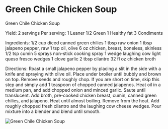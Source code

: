 # Green Chile Chicken Soup

Green Chile Chicken Soup

Yield: 2 servings
Per serving:
1 Leaner
1/2 Green
1 Healthy fat
3 Condiments

Ingredients:
1/2 cup diced canned green chilies
1 tbsp raw onion
1 tbsp jalapeno pepper, raw
1 tsp oil, olive
6 oz chicken, breast, boneless, skinless
1/2 tsp cumin
5 sprays non-stick cooking spray
1 wedge laughing cow light
queso fresco wedges
1 clove garlic
2 tbsp cilantro
32 fl oz chicken broth

Directions:
Roast a small jalapeno pepper by placing a slit in the side with a knife and spraying with olive oil.
Place under broiler until bubbly and brown on top.
Remove seeds and roughly chop. If you are short on time, skip this step and simply add 1 teaspoon of chopped canned jalapenos.
Heat oil in a medium pan, and add chopped onion and minced garlic. Saute until translucent.
Add broth, pre-cooked chicken breast, cumin, canned green chilies, and jalapeno.
Heat until almost boiling. Remove from the heat.
Add roughly chopped fresh cilantro and the laughing cow cheese wedges.
Pour mixture into a blender and blend until smooth.

![Green Chile Chicken Soup](./Green%20Chile%20Chicken%20Soup.png)

